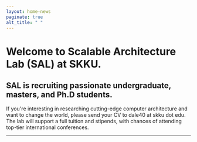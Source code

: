 ```yaml
---
layout: home-news
paginate: true
alt_title: " "
---
```


# Welcome to Scalable Architecture Lab (SAL) at SKKU.

## SAL is recruiting passionate undergraduate, masters, and Ph.D students.
If you're interesting in researching cutting-edge computer architecture and want to change the world, please send your CV to dale40 at skku dot edu. The lab will support a full tuition and stipends, with chances of attending top-tier international conferences.

-----

